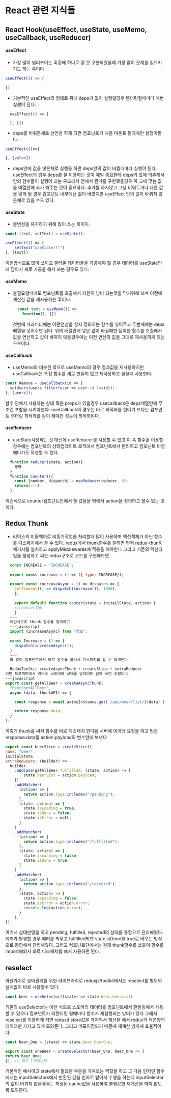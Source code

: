 # React 관련 지식들 

## React Hook(useEffect, useState, useMemo, useCallback, useReducer)

#### useEffect
  - 가장 많이 널리쓰이는 훅중에 하나로 잘 못 구현되었을때 가장 많이 문제를 일으키기도 하는 훅이다
  ~~~javascript
  useEffect(() => {
  
  })
  ~~~
  - 기본적인 useEffect의 형태로 뒤에 deps가 없이 실행할경우 렌더링될때마다 매번 실행이 된다.
  ~~~javacript
    useEffect(() => {
    
    }, [])
  ~~~
  - deps를 비워둔채로 선언을 하게 되면 컴포넌트가 처음 마운트 될때에만 실행이된다.
  ~~~javascript
  useEffect(()=>{
  
  }, [value])
  ~~~
  - deps안에 값을 넣은채로 실행을 하면 deps안의 값이 바뀔때마다 실행이 된다. useEffect의 경우 deps를 잘 이용하는 것이 제일 중요한데 deps의 값에 의존해서 안의 함수들이 실행이 되는 구조라서
    안에서 뭔가를 구현했을경우 꼭 그에 맞는 값을 배열안에 추가 해주는 것이 중요하다. 추가를 하지않고 그냥 비워두거나 다른 값을 넣게 될 경우 컴포넌트 내부에선 값이 바꼈지만 useEffect 안의 값이 바뀌지 
    않은채로 있을 수도 있다.

#### useState
  - 불변성을 유지하기 위해 많이 쓰는 훅이다.
  ~~~javascript
  const [text, setText] = useState();
  
  useEffect(() => {
      setText("useState!!!")
  }, [text])
  ~~~
  이런방식으로 많이 쓰이고 불러온 데이터들을 가공해야 할 경우 데이터를 useState안에 담아서 새로 가공을 해서 쓰는 경우도 있다.
  
#### useMemo
  - 불필요할때에도 컴포넌트를 호출해서 자원이 낭비 되는것을 막기위해 쓰며 이전에 계산한 값을 재사용하는 훅이다.
    ~~~javascript
      const text = useMemo(() => 
        function(), [])
    ~~~
    첫번째 파라미터에는 어떤연산을 할지 정의하는 함수를 넣어주고 두번째에는 deps배열을 넣어주면 된다. 위의 배열안에 넣은 값이 바뀔때만 등록한 함수를 호출해서 값을 연산하고 값이 바뀌지 않을경우에는
    이전 연산의 값을 그대로 재사용하게 되는 구조이다.
#### useCallback
  - useMemo와 비슷한 훅으로 useMemo의 경우 결과값을 재사용하지만 useCallback은 특정 함수를 새로 만들지 않고 재사용하고 싶을때 사용한다.
  ~~~javascript
  const Remove = useCallback(id => {
    setUsers(users.filter(user => user.id !==id));
  }, [users]);
  ~~~
  함수 안에서 사용하는 상태 혹은 props가 있을경우 usecallback은 deps배열안에 무조건 포함을 시켜야한다. useCallback의 경우는 바로 최적화를 한다기 보다는 컴포넌트 렌더링 최적화를 같이 해야만
  성능이 최적화된다.
#### useReducer
  - useState사용하는 것 대신에 useReducer를 사용할 수 있고 이 훅 함수를 이용할 경우에는 컴포넌트의 상태업데이트 로직에서 컴포넌트에서 분리하고 컴포넌트 바깥에다가도 작성할 수 있다.
  ~~~javascript
    function reducer(state, action){
      생략
    }
    function Counter(){
      const [number, dispatch] = useReducer(reducer, 0);
      return(~~~)
    }
  ~~~
  이런식으로 counter컴포넌트안에서 쓸 값들을 밖에서 action을 정의하고 쓸수 있는 것이다.
  
## Redux Thunk
  - 리덕스의 미들웨어로 비동기작업을 처리할때 많이 사용하며 액션객체가 아닌 함수를 디스패치해서 쓸 수 있다. redux에서 thunk함수를 쓸려면
  먼저 redux-thunK 패키지를 설치하고 applyMiddlewares에 적용을 해야한다 그리고 기존의 액션타입을 생성하고 짜는 redux구조로 코드를 구현해보면
  ~~~javascript
    const INCREASE = 'INCREASE';
    
    export const increase = () => ({ type: INCREASE});
    
    export const increaseAsync = () => dispatch => {
      setTimeout(() => dispatch(increase()), 1000);
      };
      
      export default function couter(state = initailState, action) {
      //reducer정의
      }
    ~~~
    이런식으로 thunk 함수를 정의하고
    ~~~javascript
    import {increaseAsync} from "경로";
    
    const Increase = () => {
      dispatch(increaseAsync());
    }
    ~~~
    와 같이 컴포넌트에서 바로 함수를 불러서 디스패치를 할 수 있게된다.

  - ReduxToolkit createAsyncThunk + createSlice + extraReducer
  이번 프로젝트에서 리덕스 스토어에 상태를 업데이트 할때 쓰던 조합이다.
  ~~~javascript
  export const getAllBeer = createAsyncThunk(
    "beer/getAllBeer",
    async (data, thunkAPI) => {

      const response = await axiosInstance.get(`/api/beer/list/${data}`);

      return response.data;
    }
  );
  ~~~
  이렇게 thunk를 써서 함수를 바로 디스패치 한다음 서버에 데이터 요청을 하고 받은 response.data를 action.payload의 변수안에 보낸다
  ~~~javascript
  export const beerSlice = createSlice({
  name: "beer",
  initialState,
  extraReducers: (builder) =>
    builder
      .addCase(getAllBeer.fulfilled, (state, action) => {
          state.beerList = action.payload;
      })
      .addMatcher(
        (action) => {
          return action.type.includes("/pending");
        },
        (state, action) => {
          state.isLoading = true;
          state.isDone = false;
          state.isError = null;
        }
      )
      .addMatcher(
        (action) => {
          return action.type.includes("/fulfilled");
        },
        (state, action) => {
          state.isLoading = false;
          state.isDone = true;
        }
      )
      .addMatcher(
        (action) => {
          return action.type.includes("/rejected");
        },
        (state, action) => {
          state.isLoading = false;
          state.isError = action.error;
          console.log(action.error);
        }
      ),
  });
  ~~~
  여기서 상태반영을 하고 pending, fulfilled, rejected의 상태를 통합으로 관리해줬다. 에러가 발생할 경우 에러를 띄우고 fullfilled되면 state.isDone을 true로 바꾸는 방식으로 통합해서 관리해줬다.
  그리고 컴포넌트단에서는 원래 thunk함수를 쓰듯이 함수를 import해와서 바로 디스패치를 해서 사용하면 된다.
  
  ## reselect
  마찬가지로 상태관리를 위한 라이브러리로 reduxjs/toolkit에서는 reselect를 별도의 설치없이 바로 사용할수 있다.
  ~~~javascript
  const beer = useSelector((state) => state.beer.beerList)
  ~~~
  기존의 useSelector는 이런 식으로 스토어의 데이터를 컴포넌트에서 핸들링해서 사용할 수 있으나 컴포넌트가 리렌더링 될때마다 함수가 재실행되는 낭비가 있다
  그래서 reselect를 이용하게 되면 reduxd store값을 가져와서 계산을 해서 redux가 적은양의 데이터만 가지고 있게 도와준다. 그리고 메모이징되기 때문에 재계산 방지에 효율적이다.
  ~~~javascript
  const beer_One = (state) => state.beer.beerOne;
  
  export const oneBeer = createSelector(beer_One, beer_One => {
  return beer_One;
  }); // 맥주 1개데이터 
  ~~~
  기본적인 예시이고 state에서 필요한 부분을 가져오는 역할을 하고 그 다음 인자인 함수에서는 inputSelectors에서 반환된 값을 인자로 받아서 수행을 하는데 inputSelector의 값이 바뀌지 않을경우는
  저장된 cache값을 사용하여 불필요한 재계산을 하지 않도록 도와준다.
